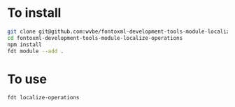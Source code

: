 # To install

```sh
git clone git@github.com:wvbe/fontoxml-development-tools-module-localize-operations.git
cd fontoxml-development-tools-module-localize-operations
npm install
fdt module --add .
```

# To use

```sh
fdt localize-operations
```
